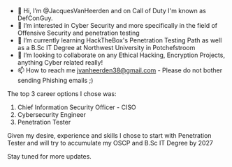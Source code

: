 - 👋 Hi, I’m @JacquesVanHeerden and on Call of Duty I'm known as DefConGuy.
- 👀 I’m interested in Cyber Security and more specifically in the field of Offensive Security and penetration testing
- 🌱 I’m currently learning HackTheBox's Penetration Testing Path as well as a B.Sc IT Degree at Northwest University in Potchefstroom
- 💞️ I’m looking to collaborate on any Ethical Hacking, Encryption Projects, anything Cyber related really!
- 📫 How to reach me jvanheerden38@gmail.com - Please do not bother sending Phishing emails ;)

The top 3 career options I chose was:
1. Chief Information Security Officer - CISO
2. Cybersecurity Engineer
3. Penetration Tester

Given my desire, experience and skills I chose to start with Penetration Tester and will try to accumulate my OSCP and B.Sc IT Degree by 2027

Stay tuned for more updates.

<!---
JacquesVanHeerden/JacquesVanHeerden is a ✨ special ✨ repository because its `README.md` (this file) appears on your GitHub profile.
You can click the Preview link to take a look at your changes.
--->
